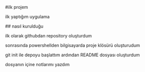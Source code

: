 \#ilk projem

ilk yaptığım uygulama



\## nasıl kurulduğu

ilk olarak githubdan repository oluşturdum

sonrasında powershellden bilgisayarda proje klösürü oluşturudum

git init ile depoyu başlattım ardından README dosyası oluşturdum 

dosyanın içine notlarımı yazdım



